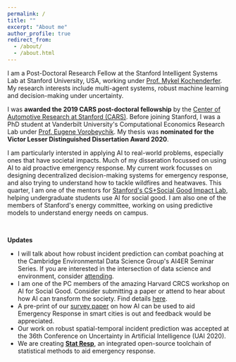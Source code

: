 ```yaml
---
permalink: /
title: ""
excerpt: "About me"
author_profile: true
redirect_from: 
  - /about/
  - /about.html
---
```


I am a Post-Doctoral Research Fellow at the Stanford Intelligent Systems Lab at Stanford University, USA, working under [Prof. Mykel Kochenderfer](https://engineering.stanford.edu/people/mykel-kochenderfer). My research interests include multi-agent systems, robust machine learning and decision-making under uncertainty. 

I was <b>awarded the 2019 CARS post-doctoral fellowship</b> by the [Center of Automotive Research at Stanford (CARS)](https://cars.stanford.edu/). Before joining Stanford, I was a PhD student at Vanderbilt University's Computational Economics Research Lab under [Prof. Eugene Vorobeychik](https://vorobeychik.com/). My thesis was <b>nominated for the Victor Lesser Distinguished Dissertation Award 2020</b>.  

I am particularly intersted in applying AI to real-world problems, especially ones that have societal impacts. Much of my disseration focussed on using AI to aid proactive emergency response. My current work focusses on designing decentralized decision-making systems for emergency response, and also trying to understand how to tackle wildfires and heatwaves. This quarter, I am one of the mentors for [Stanford's CS+Social Good Impact Lab](https://cs4good.com/), helping undergraduate students use AI for social good. I am also one of the members of Stanford's energy committee, working on using predictive models to understand energy needs on campus. 

<br>

<b>Updates</b>

<ul>
    <li> I will talk about how robust incident prediction can combat poaching at the Cambridge Environmental Data Science Group's AI4ER Seminar Series. If you are interested in the intersection of data science and environment, consider <a href="https://talks.cam.ac.uk/talk/index/148537">attending</a>.</li> 
    <li> I am one of the PC members of the amazing Harvard CRCS workshop on AI for Social Good. Consider submitting a paper or attend to hear about how AI can transform the society. Find details <a href="https://aiforgood2020.github.io/">here</a>.</li>
    <li> A pre-print of our <a href="https://arxiv.org/abs/2006.04200">survey paper</a> on how AI can be used to aid Emergency Response in smart cities is out and feedback would be appreciated.</li>
    <li> Our work on robust spatial-temporal incident prediction was accepted at the 36th Conference on Uncertainty in Artificial Intelligence (UAI 2020). </li>
    <li> We are creating <a href="https://statresp.ai/"><b>Stat Resp</b></a>, an integrated open-source toolchain of statistical methods to aid emergency response.</li>
</ul>


